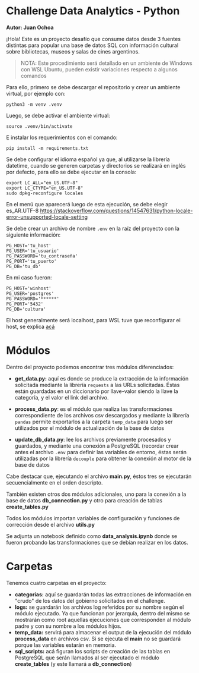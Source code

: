 # Challenge Data Analytics - Python

**Autor: Juan Ochoa**

¡Hola! Este es un proyecto desafío que consume datos desde 3 fuentes distintas para popular una base de datos SQL con información cultural sobre bibliotecas, museos y salas de cines argentinos.

> NOTA: Este procedimiento será detallado en un ambiente de Windows con WSL Ubuntu, pueden existir variaciones respecto a algunos comandos

Para ello, primero se debe descargar el repositorio y crear un ambiente virtual, por ejemplo con:

    python3 -m venv .venv

Luego, se debe activar el ambiente virtual:

    source .venv/bin/activate

E instalar los requerimientos con el comando:

    pip install -m requirements.txt

Se debe configurar el idioma español ya que, al utilizarse la librería datetime, cuando se generen carpetas y directorios se realizará en inglés por defecto, para ello se debe ejecutar en la consola:

    export LC_ALL="en_US.UTF-8"
    export LC_CTYPE="en_US.UTF-8"
    sudo dpkg-reconfigure locales

En el menú que aparecerá luego de esta ejecución, se debe elegir es_AR.UTF-8 
https://stackoverflow.com/questions/14547631/python-locale-error-unsupported-locale-setting

Se debe crear un archivo de nombre `.env` en la raíz del proyecto con la siguiente información:

    PG_HOST='tu_host'
    PG_USER='tu_usuario'
    PG_PASSWORD='tu_contraseña'
    PG_PORT='tu_puerto'
    PG_DB='tu_db'

En mi caso fueron:

    PG_HOST='winhost' 
    PG_USER='postgres'
    PG_PASSWORD='******'
    PG_PORT='5432'
    PG_DB='cultura'

El host generalmente será localhost, para WSL tuve que reconfigurar el host, se explica [acá](https://stackoverflow.com/questions/56824788/how-to-connect-to-windows-postgres-database-from-wsl)


# Módulos

Dentro del proyecto podemos encontrar tres módulos diferenciados:

 - **get_data.py:** aquí es donde se produce la extracción de la información solicitada mediante la librería `requests` a las URLs solicitadas. Éstas están guardadas en un diccionario por llave-valor siendo la llave la categoría, y el valor el link del archivo.

 - **process_data.py**: es el módulo que realiza las transformaciones correspondiente de los archivos csv descargados y mediante la librería `pandas` permite exportarlos a la carpeta `temp_data` para luego ser utilizados por el módulo de actualización de la base de datos
 
 - **update_db_data.py**: lee los archivos previamente procesados y guardados, y mediante una conexión a PostgreSQL (recordar crear antes el archivo `.env` para definir las variables de entorno, éstas serán utilizadas por la librería `decouple` para obtener la conexión al motor de la base de datos

Cabe destacar que, ejecutando el archivo **main.py**, éstos tres se ejecutarán secuencialmente en el orden descripto.

También existen otros dos módulos adicionales, uno para la conexión a la base de datos **db_connection.py** y otro para creación de tablas **create_tables.py**

Todos los módulos importan variables de configuración y funciones de corrección desde el archivo **utils.py**

Se adjunta un notebook definido como **data_analysis.ipynb** donde se fueron probando las transformaciones que se debían realizar en los datos.

# Carpetas
Tenemos cuatro carpetas en el proyecto:

 - **categorias:** aquí se guardarán todas las extracciones de información en "crudo" de los datos del gobierno solicitados en el challenge.
 - **logs:** se guardarán los archivos log referidos por su nombre según el módulo ejecutado. Ya que funcionan por jerarquía, dentro del mismo se mostrarán como root aquellas ejecuciones que corresponden al módulo padre y con su nombre a los módulos hijos.
 - **temp_data:** servirá para almacenar el output de la ejecución del módulo **process_data** en archivos csv. Si se ejecuta el **main** no se guardará porque las variables estarán en memoria.
 - **sql_scripts:** acá figuran los scripts de creación de las tablas en PostgreSQL que serán llamados al ser ejecutado el módulo **create_tables** (y este llamará a **db_connection**)